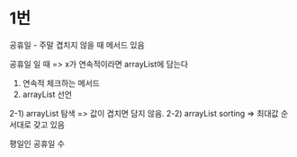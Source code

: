 # 1번

공휴일 - 주말 겹치지 않을 때 메서드 있음

공휴일 일 때 => x가 연속적이라면 arrayList에 담는다

1. 연속적 체크하는 메서드
2. arrayList 선언

2-1) arrayList 탐색 => 값이 겹치면 담지 않음. 
2-2) arrayList sorting => 최대값 순서대로 갖고 있음

평일인 공휴일 수
